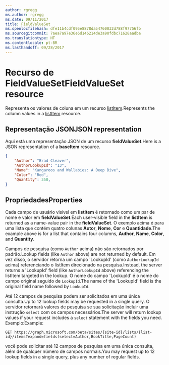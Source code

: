 ```yaml
---
author: rgregg
ms.author: rgregg
ms.date: 09/11/2017
title: FieldValueSet
ms.openlocfilehash: dfe11b4cdf095e8878da54760032d788f97756fb
ms.sourcegitcommit: 7aea7a97e36e6d146214de3a90fdbc71628aadba
ms.translationtype: HT
ms.contentlocale: pt-BR
ms.lasthandoff: 09/28/2017
---
```

# <a name="fieldvalueset-resource"></a><span data-ttu-id="ea5e4-102">Recurso de FieldValueSet</span><span class="sxs-lookup"><span data-stu-id="ea5e4-102">FieldValueSet resource</span></span>

<span data-ttu-id="ea5e4-103">Representa os valores de coluna em um recurso [listItem](listItem.md).</span><span class="sxs-lookup"><span data-stu-id="ea5e4-103">Represents the column values in a [listItem](listItem.md) resource.</span></span>

## <a name="json-representation"></a><span data-ttu-id="ea5e4-104">Representação JSON</span><span class="sxs-lookup"><span data-stu-id="ea5e4-104">JSON representation</span></span>

<span data-ttu-id="ea5e4-105">Aqui está uma representação JSON de um recurso **fieldValueSet**.</span><span class="sxs-lookup"><span data-stu-id="ea5e4-105">Here is a JSON representation of a **baseItem** resource.</span></span>
<!-- { "blockType": "resource", "@odata.type": "microsoft.graph.fieldValueSet",
       "keyProperty": "id", "openType": true } -->

```json
{
    "Author": "Brad Cleaver",
    "AuthorLookupId": "13",
    "Name": "Kangaroos and Wallabies: A Deep Dive",
    "Color": "Red",
    "Quantity": 350,
}
```

## <a name="properties"></a><span data-ttu-id="ea5e4-106">Propriedades</span><span class="sxs-lookup"><span data-stu-id="ea5e4-106">Properties</span></span>

<span data-ttu-id="ea5e4-107">Cada campo de usuário visível em **listItem** é retornado como um par de nome e valor em **fieldValueSet**.</span><span class="sxs-lookup"><span data-stu-id="ea5e4-107">Each user-visible field in the **listItem** is returned as a name-value pair in the **fieldValueSet**.</span></span>
<span data-ttu-id="ea5e4-108">O exemplo acima é para uma lista que contém quatro colunas **Autor**, **Nome**, **Cor** e **Quantidade**.</span><span class="sxs-lookup"><span data-stu-id="ea5e4-108">The example above is for a list that contains four columns, **Author**, **Name**, **Color**, and **Quantity**.</span></span>

<span data-ttu-id="ea5e4-109">Campos de pesquisa (como `Author` acima) não são retornados por padrão.</span><span class="sxs-lookup"><span data-stu-id="ea5e4-109">Lookup fields (like `Author` above) are not returned by default.</span></span>
<span data-ttu-id="ea5e4-110">Em vez disso, o servidor retorna um campo 'LookupId' (como `AuthorLookupId` acima) referenciando o listItem direcionado na pesquisa.</span><span class="sxs-lookup"><span data-stu-id="ea5e4-110">Instead, the server returns a 'LookupId' field (like `AuthorLookupId` above) referencing the listItem targeted in the lookup.</span></span>
<span data-ttu-id="ea5e4-111">O nome do campo 'LookupId' é o nome do campo original seguido de `LookupId`.</span><span class="sxs-lookup"><span data-stu-id="ea5e4-111">The name of the 'LookupId' field is the original field name followed by `LookupId`.</span></span>

<span data-ttu-id="ea5e4-112">Até 12 campos de pesquisa podem ser solicitados em uma única consulta.</span><span class="sxs-lookup"><span data-stu-id="ea5e4-112">Up to 12 lookup fields may be requested in a single query.</span></span>
<span data-ttu-id="ea5e4-113">O servidor retornará valores de pesquisa se sua solicitação incluir uma instrução `select` com os campos necessários.</span><span class="sxs-lookup"><span data-stu-id="ea5e4-113">The server will return lookup values if your request includes a `select` statement with the fields you need.</span></span>
<span data-ttu-id="ea5e4-114">Exemplo:</span><span class="sxs-lookup"><span data-stu-id="ea5e4-114">Example:</span></span>

```http
GET https://graph.microsoft.com/beta/sites/{site-id}/lists/{list-id}/items?expand=fields(select=Author,BookTitle,PageCount)
```

<span data-ttu-id="ea5e4-115">você pode solicitar até 12 campos de pesquisa em uma única consulta, além de qualquer número de campos normais.</span><span class="sxs-lookup"><span data-stu-id="ea5e4-115">You may request up to 12 lookup fields in a single query, plus any number of regular fields.</span></span>

<!-- {
  "type": "#page.annotation",
  "description": "",
  "keywords": "",
  "section": "documentation",
  "tocPath": "Resources/FieldValueSet"
} -->
